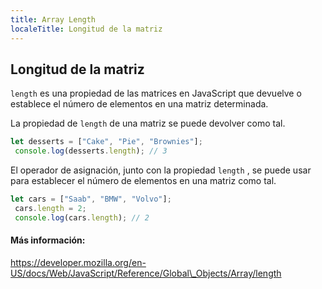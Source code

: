 ```yaml
---
title: Array Length
localeTitle: Longitud de la matriz
---
```

## Longitud de la matriz

`length` es una propiedad de las matrices en JavaScript que devuelve o establece el número de elementos en una matriz determinada.

La propiedad de `length` de una matriz se puede devolver como tal.

```js
let desserts = ["Cake", "Pie", "Brownies"]; 
 console.log(desserts.length); // 3 
```

El operador de asignación, junto con la propiedad `length` , se puede usar para establecer el número de elementos en una matriz como tal.

```js
let cars = ["Saab", "BMW", "Volvo"]; 
 cars.length = 2; 
 console.log(cars.length); // 2 
```

#### Más información:

https://developer.mozilla.org/en-US/docs/Web/JavaScript/Reference/Global\_Objects/Array/length